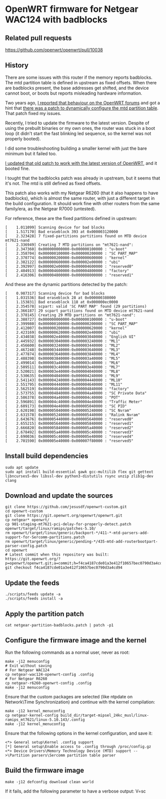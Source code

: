 # OpenWRT firmware for Netgear WAC124 with badblocks

Related pull requests
----
https://github.com/openwrt/openwrt/pull/10038

History
----

There are some issues with this router if the memory reports badblocks. The mtd partition table is defined in upstream as fixed offsets. When there are badblocks present, the base addresses get shifted, and the device cannot boot, or boots but reports misleading hardware information.

Two years ago, [I reported that behaviour on the OpenWRT forums](https://forum.openwrt.org/t/strange-behaviour-on-5g-wifi-with-netgear-wac124/74771) and got a hint that [there was a patch to dynamically configure the mtd partition table](http://lists.infradead.org/pipermail/openwrt-devel/2020-June/029857.html ). That patch fixed my issues.

Recently, I tried to update the firmware to the latest version. Despite of using the prebuilt binaries or my own ones, the router was stuck in a boot loop (it didn't start the fast blinking led sequence, so the kernel was not properly booted).

I did some troubleshooting building a smaller kernel with just the bare minimum but it failed too.

[I updated that old patch to work with the latest version of OpenWRT](https://github.com/jesusdf/openwrt-custom/blob/main/netgear-partition-badblocks.patch), and it booted fine.

I tought that the badblocks patch was already in upstream, but it seems that it's not. The mtd is still defined as fixed offsets.

This patch also works with my Netgear R6260 (that it also happens to have badblocks), which is almost the same router, with just a different target in the build configuration. It should work fine with other routers from the same family/era, as the Netgear R7000 (untested).

For reference, these are the fixed partitions defined in upstream:

```
[    1.011099] Scanning device for bad blocks
[    1.517170] Bad eraseblock 393 at 0x000003120000
[    2.323428] 7 fixed-partitions partitions found on MTD device mt7621-nand
[    2.336949] Creating 7 MTD partitions on "mt7621-nand":
[    2.347360] 0x000000000000-0x000000100000 : "u-boot"
[    2.358704] 0x000000100000-0x000000200000 : "SC PART_MAP"
[    2.370774] 0x000000200000-0x000000600000 : "kernel"
[    2.382122] 0x000000600000-0x000002e00000 : "ubi"
[    2.392997] 0x000002e00000-0x000004600000 : "reserved0"
[    2.404913] 0x000004600000-0x000004800000 : "factory"
[    2.416306] 0x000004800000-0x000008000000 : "reserved1"
```

And these are the dynamic partitions detected by the patch:

```
[    0.987317] Scanning device for bad blocks
[    1.031536] Bad eraseblock 28 at 0x000000380000
[    1.153831] Bad eraseblock 118 at 0x000000ec0000
[    2.354578] scpart: valid 'SC PART MAP' found (29 partitions)
[    2.366187] 29 scpart partitions found on MTD device mt7621-nand
[    2.378145] Creating 29 MTD partitions on "mt7621-nand":
[    2.388727] 0x000000000000-0x000000100000 : "u-boot"
[    2.399980] 0x000000100000-0x000000200000 : "SC PART_MAP"
[    2.412007] 0x000000200000-0x000000620000 : "kernel"
[    2.423169] 0x000000620000-0x000002e40000 : "ubi"
[    2.434038] 0x000002e40000-0x000003040000 : "English UI"
[    2.445932] 0x000003040000-0x000003240000 : "ML1"
[    2.456600] 0x000003240000-0x000003440000 : "ML2"
[    2.467248] 0x000003440000-0x000003640000 : "ML3"
[    2.477874] 0x000003640000-0x000003840000 : "ML4"
[    2.488398] 0x000003840000-0x000003a40000 : "ML5"
[    2.499014] 0x000003a40000-0x000003c40000 : "ML6"
[    2.509511] 0x000003c40000-0x000003e40000 : "ML7"
[    2.520021] 0x000003e40000-0x000004040000 : "ML8"
[    2.530635] 0x000004040000-0x000004240000 : "ML9"
[    2.541143] 0x000004240000-0x000004440000 : "ML10"
[    2.551795] 0x000004440000-0x000004640000 : "ML11"
[    2.562519] 0x000004640000-0x000004840000 : "factory"
[    2.573755] 0x000004840000-0x000004a40000 : "SC Private Data"
[    2.586378] 0x000004a40000-0x000004c40000 : "POT"
[    2.596891] 0x000004c40000-0x000004e40000 : "Traffic Meter"
[    2.609173] 0x000004e40000-0x000005040000 : "SC PID"
[    2.620198] 0x000005040000-0x000005240000 : "SC Nvram"
[    2.631578] 0x000005240000-0x000005440000 : "Ralink Nvram"
[    2.643676] 0x000005440000-0x000005640000 : "reserved0"
[    2.655215] 0x000005640000-0x000005840000 : "reserved1"
[    2.666820] 0x000005840000-0x000005a40000 : "reserved2"
[    2.678492] 0x000005a40000-0x000005c40000 : "reserved3"
[    2.690036] 0x000005c40000-0x000005e40000 : "reserved4"
[    2.701590] 0x000005e40000-0x000007f80000 : "reserved5"
```

Install build dependencies
----
```
sudo apt update
sudo apt install build-essential gawk gcc-multilib flex git gettext libncurses5-dev libssl-dev python3-distutils rsync unzip zlib1g-dev clang
```

Download and update the sources
----
```
git clone https://github.com/jesusdf/openwrt-custom.git
cd openwrt-custom
git clone https://git.openwrt.org/openwrt/openwrt.git
cp netgear* openwrt/
cp 901-staging-mt7621-pci-delay-for-properly-detect.patch openwrt/target/linux/ramips/patches-5.10/
rm openwrt/target/linux/generic/backport-*/411-*-mtd-parsers-add-support-for-Sercomm-partitions.patch
rm openwrt/target/linux/generic/pending-*/435-mtd-add-routerbootpart-parser-config.patch
cd openwrt
# Latest commit when this repository was built: https://git.openwrt.org/?p=openwrt/openwrt.git;a=commit;h=f4ca4187cde01a3e412f10657bec0790d3a4cd94
git checkout f4ca4187cde01a3e412f10657bec0790d3a4cd94
```

Update the feeds
----
```
./scripts/feeds update -a
./scripts/feeds install -a
```

Apply the partition patch
----
```
cat netgear-partition-badblocks.patch | patch -p1
```

Configure the firmware image and the kernel
----

Run the following commands as a normal user, never as root:
```
make -j12 menuconfig
# Exit without saving
# For Netgear WAC124
cp netgear-wac124-openwrt-config .config
# For Netgear R6260
cp netgear-r6260-openwrt-config .config
make -j12 menuconfig
```

Ensure that the custom packages are selected (like ntpdate on Network\Time Synchronization) and continue with the kernel compilation:

```
make -j12 kernel_menuconfig
cp netgear-kernel-config build_dir/target-mipsel_24kc_musl/linux-ramips_mt7621/linux-5.10.143/.config
make -j12 kernel_menuconfig
```

Ensure that the following options in the kernel configuration, and save it:
```
<*> General setup\Kernel .config support
[*] General setup\Enable access to .config through /proc/config.gz
<*> Device Drivers\Memory Technology Device (MTD) support -->\Partition parsers\Sercomm partition table parser
```

Build the firmware image
----

```
make -j12 defconfig download clean world
```

If it fails, add the following parameter to have a verbose output: V=sc
